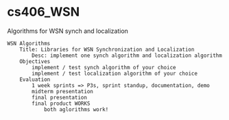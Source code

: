 # cs406_WSN
Algorithms for WSN synch and localization

    WSN Algorithms
        Title: Libraries for WSN Synchronization and Localization
            Desc: implement one synch algorithm and localization algorithm 
        Objectives
            implement / test synch algorithm of your choice
            implement / test localization algorithm of your choice
        Evaluation
            1 week sprints => P3s, sprint standup, documentation, demo
            midterm presentation  
            final presentation 
            final product WORKS
                both aglorithms work!

